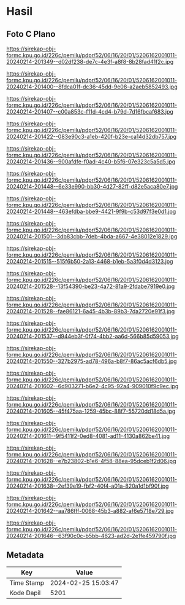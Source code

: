 # Hasil

## Foto C Plano

https://sirekap-obj-formc.kpu.go.id/226c/pemilu/pdpr/52/06/16/20/01/5206162001011-20240214-201349--d02df238-de7c-4e3f-a8f8-8b28fad41f2c.jpg

https://sirekap-obj-formc.kpu.go.id/226c/pemilu/pdpr/52/06/16/20/01/5206162001011-20240214-201400--8fdca01f-dc36-45dd-9e08-a2aeb5852493.jpg

https://sirekap-obj-formc.kpu.go.id/226c/pemilu/pdpr/52/06/16/20/01/5206162001011-20240214-201407--c00a853c-f11d-4cd4-b79d-7d16fbcaf683.jpg

https://sirekap-obj-formc.kpu.go.id/226c/pemilu/pdpr/52/06/16/20/01/5206162001011-20240214-201422--083e90c3-a1eb-420f-b23e-ca14d32db757.jpg

https://sirekap-obj-formc.kpu.go.id/226c/pemilu/pdpr/52/06/16/20/01/5206162001011-20240214-201436--900afdfe-f0ad-4c40-b5f6-07e323c5a5d5.jpg

https://sirekap-obj-formc.kpu.go.id/226c/pemilu/pdpr/52/06/16/20/01/5206162001011-20240214-201448--6e33e990-bb30-4d27-82ff-d82e5aca80e7.jpg

https://sirekap-obj-formc.kpu.go.id/226c/pemilu/pdpr/52/06/16/20/01/5206162001011-20240214-201448--463efdba-bbe9-4421-9f9b-c53d97f3e0d1.jpg

https://sirekap-obj-formc.kpu.go.id/226c/pemilu/pdpr/52/06/16/20/01/5206162001011-20240214-201501--3db83cbb-7deb-4bda-a667-4e38012e1829.jpg

https://sirekap-obj-formc.kpu.go.id/226c/pemilu/pdpr/52/06/16/20/01/5206162001011-20240214-201515--515f6b50-2a13-4468-b1eb-5a3f0d4d3123.jpg

https://sirekap-obj-formc.kpu.go.id/226c/pemilu/pdpr/52/06/16/20/01/5206162001011-20240214-201528--13f54390-be23-4a72-81a9-2fdabe7919e0.jpg

https://sirekap-obj-formc.kpu.go.id/226c/pemilu/pdpr/52/06/16/20/01/5206162001011-20240214-201528--fae86121-6a45-4b3b-89b3-7da2720e91f3.jpg

https://sirekap-obj-formc.kpu.go.id/226c/pemilu/pdpr/52/06/16/20/01/5206162001011-20240214-201537--d944eb3f-0f74-4bb2-aa6d-566b85d59053.jpg

https://sirekap-obj-formc.kpu.go.id/226c/pemilu/pdpr/52/06/16/20/01/5206162001011-20240214-201550--327b2975-ad78-496a-b8f7-86ac5acf6db5.jpg

https://sirekap-obj-formc.kpu.go.id/226c/pemilu/pdpr/52/06/16/20/01/5206162001011-20240214-201602--6d903271-b6e2-4c95-92a4-909010f9c9ec.jpg

https://sirekap-obj-formc.kpu.go.id/226c/pemilu/pdpr/52/06/16/20/01/5206162001011-20240214-201605--45f475aa-1259-45bc-88f7-55720dd18d5a.jpg

https://sirekap-obj-formc.kpu.go.id/226c/pemilu/pdpr/52/06/16/20/01/5206162001011-20240214-201611--9f5411f2-0ed8-4081-ad11-4130a862be41.jpg

https://sirekap-obj-formc.kpu.go.id/226c/pemilu/pdpr/52/06/16/20/01/5206162001011-20240214-201628--e7b23802-b1e6-4f58-88ea-95dceb1f2d06.jpg

https://sirekap-obj-formc.kpu.go.id/226c/pemilu/pdpr/52/06/16/20/01/5206162001011-20240214-201638--2ef39e19-fbf2-40f4-a01a-820a1d1bf90f.jpg

https://sirekap-obj-formc.kpu.go.id/226c/pemilu/pdpr/52/06/16/20/01/5206162001011-20240214-201642--aa786fff-0068-45b3-a882-af6e5718e729.jpg

https://sirekap-obj-formc.kpu.go.id/226c/pemilu/pdpr/52/06/16/20/01/5206162001011-20240214-201646--63f90c0c-b5bb-4623-ad2d-2e1fe459790f.jpg


## Metadata

| Key        | Value               |
| ---------- | ------------------- |
| Time Stamp | 2024-02-25 15:03:47 |
| Kode Dapil | 5201                |



